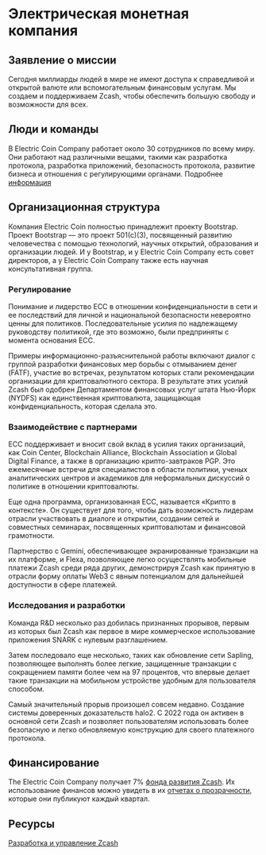 # Электрическая монетная компания

## Заявление о миссии

Сегодня миллиарды людей в мире не имеют доступа к справедливой и открытой валюте или вспомогательным финансовым услугам. Мы создаем и поддерживаем Zcash, чтобы обеспечить большую свободу и возможности для всех.

## Люди и команды

В Electric Coin Company работает около 30 сотрудников по всему миру. Они работают над различными вещами, такими как разработка протокола, разработка приложений, безопасность протокола, развитие бизнеса и отношения с регулирующими органами. Подробнее [информация](https://electriccoin.co/team/)

## Организационная структура

Компания Electric Coin полностью принадлежит проекту Bootstrap. Проект Bootstrap — это проект 501(c)(3), посвященный развитию человечества с помощью технологий, научных открытий, образования и организации людей. И у Bootstrap, и у Electric Coin Company есть совет директоров, а у Electric Coin Company также есть научная консультативная группа.

### Регулирование

Понимание и лидерство ECC в отношении конфиденциальности в сети и ее последствий для личной и национальной безопасности невероятно ценны для политиков. Последовательные усилия по надлежащему руководству политикой, где это возможно, были предприняты с момента основания ECC.

Примеры информационно-разъяснительной работы включают диалог с группой разработки финансовых мер борьбы с отмыванием денег (FATF), участие во встречах, результатом которых стали рекомендации организации для криптовалютного сектора. В результате этих усилий Zcash был одобрен Департаментом финансовых услуг штата Нью-Йорк (NYDFS) как единственная криптовалюта, защищающая конфиденциальность, которая сделала это.

### Взаимодействие с партнерами

ECC поддерживает и вносит свой вклад в усилия таких организаций, как Coin Center, Blockchain Alliance, Blockchain Association и Global Digital Finance, а также в организацию крипто-завтраков PGP. Это ежемесячные встречи для специалистов в области политики, ученых аналитических центров и академиков для неформальных дискуссий о политике в отношении криптовалюты.

Еще одна программа, организованная ECC, называется «Крипто в контексте». Он существует для того, чтобы дать возможность лидерам отрасли участвовать в диалоге и открытии, создании сетей и совместных семинарах, посвященных криптовалютам и финансовой грамотности.

Партнерство с Gemini, обеспечивающее экранированные транзакции на их платформе, и Flexa, позволяющее легко осуществлять мобильные платежи Zcash среди ряда других, демонстрируя Zcash как принятую в отрасли форму оплаты Web3 с явным потенциалом для дальнейшей доступности в сфере платежей.

### Исследования и разработки

Команда R&D несколько раз добилась признанных прорывов, первым из которых был Zcash как первое в мире коммерческое использование приложения SNARK с нулевым разглашением.

Затем последовало еще несколько, таких как обновление сети Sapling, позволяющее выполнять более легкие, защищенные транзакции с сокращением памяти более чем на 97 процентов, что впервые делает такие транзакции на мобильном устройстве удобным для пользователя способом.

Самый значительный прорыв произошел совсем недавно. Создание системы доверенных доказательств halo2. С 2022 года он активен в основной сети Zcash и позволяет пользователям использовать более безопасную и легко обновляемую конструкцию для своего платежного протокола.


## Финансирование

The Electric Coin Company получает 7% [фонда развития Zcash](https://zips.z.cash/zip-1014). Их использование финансов можно увидеть в их [отчетах о прозрачности](https://electriccoin.co/blog/ecc-transparency-report-for-q3-2021/), которые они публикуют каждый квартал.

## Ресурсы

[Разработка и управление Zcash](https://z.cash/zcash-development-and-governance/)


